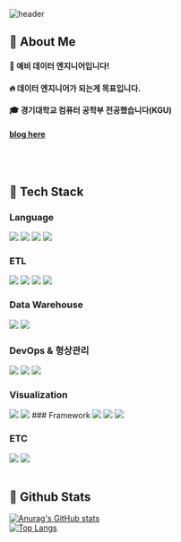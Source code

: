 <div>
  
  <!--Header-->
  ![header](https://capsule-render.vercel.app/api?type=waving&color=gradient&height=300&section=header&text=Good%20to%20see%20you%20%F0%9F%A4%97)
  
</div>
<div>
  <!--Body-->
  
  ## 👀 About Me
  #### :raising_hand: 예비 데이터 엔지니어입니다!<br/>
  #### :fire: 데이터 엔지니어가 되는게 목표입니다.<br/>
  #### :mortar_board: 경기대학교 컴퓨터 공학부 전공했습니다(KGU)
  #### [blog here](https://publish.obsidian.md/semper-luceat)
  <br/>
  <br/>
  
  ## 🧱 Tech Stack
  ### Language
  <!--Python-->
  <img src="https://img.shields.io/badge/Python-3776AB?style=flat-square&logo=Python&logoColor=white"/>
  <!--JavaScript-->
  <img src="https://img.shields.io/badge/JavaScript-F7DF1E?style=flat-square&logo=JavaScript&logoColor=white"/>
  <!--HTML5-->
  <img src="https://img.shields.io/badge/HTML5-E34F26?style=flat-square&logo=HTML5&logoColor=white"/>
  <!--CSS-->
  <img src="https://img.shields.io/badge/CSS3-1572B6?style=flat-square&logo=CSS3&logoColor=white"/>
  <br/>

  ### ETL
  <!--Airflow-->
  <img src="https://img.shields.io/badge/apacheairflow-017CEE?style=flat-square&logo=apacheairflow&logoColor=white"/>
  <!--Spark-->
  <img src="https://img.shields.io/badge/apachespark-E25A1C?style=flat-square&logo=apachespark&logoColor=white"/>
  <!--DBT-->
  <img src="https://img.shields.io/badge/dbt-FF694B?style=flat-square&logo=dbt&logoColor=white"/>
  <!--Kafka-->
  <img src="https://img.shields.io/badge/apachekafka-231F20?style=flat-square&logo=apachekafka&logoColor=white"/>
  
  ### Data Warehouse
  <!--Redshift-->
  <img src="https://img.shields.io/badge/amazonredshift-8C4FFF?style=flat-square&logo=amazonredshift&logoColor=white"/>
  <!--Snowflake-->
  <img src="https://img.shields.io/badge/snowflake-29B5E8?style=flat-square&logo=snowflake&logoColor=white"/>
  <br/>

  ### DevOps & 형상관리
  <!--Docker--!>
  <img src="https://img.shields.io/badge/docker-2496ED?style=flat-square&logo=docker&logoColor=white"/>
  <!--gitActions-->
  <img src="https://img.shields.io/badge/githubactions-2088FF?style=flat-square&logo=githubactions&logoColor=white"/>
  <!--Github-->
  <img src="https://img.shields.io/badge/github-FC6D26?style=flat-square&logo=github&logoColor=white"/>

  ### Visualization
  <!--Superset-->
  <img src="https://img.shields.io/badge/apachesuperset-20A6C9?style=flat-square&logo=apachesuperset&logoColor=white"/>
  <!--streamlit-->
  <img src="https://img.shields.io/badge/streamlit-FF4B4B?style=flat-square&logo=streamlit&logoColor=white"/>
  ### Framework
  <!--fastapi-->
  <img src="https://img.shields.io/badge/fastapi-FF282D?style=flat-square&logo=fastapi&logoColor=white"/>
  <!--React-->
  <img src="https://img.shields.io/badge/django-092E20?style=flat-square&logo=django&logoColor=white&Color=white"/>
  <!--SpringBoot-->
  <img src="https://img.shields.io/badge/springboot-6DB33F?style=flat-square&logo=springboot&logoColor=white&Color=white"/>
  <br/>
  
  ### ETC
  <!--Amazon AWS-->
  <img src="https://img.shields.io/badge/Amazon AWS-232F3E?style=flat-square&logo=Amazon AWS&logoColor=white"/>
  <!--Slack-->
  <img src="https://img.shields.io/badge/Slack-4A154B?style=flat-square&logo=Slack&logoColor=white"/>
  <br/>
  <br/>
  
  ## 🤔 Github Stats
  [![Anurag's GitHub stats](https://github-readme-stats.vercel.app/api?username=Gyoung-0&show_icons=true&theme=radical)](https://github.com/anuraghazra/github-readme-stats)
  <br/>
  [![Top Langs](https://github-readme-stats.vercel.app/api/top-langs/?username=Gyoung-0&show_icons=true&theme=radical)](https://github.com/anuraghazra/github-readme-stats)
  
</div>

<!--
**Jiyu-Kim/Jiyu-Kim** is a ✨ _special_ ✨ repository because its `README.md` (this file) appears on your GitHub profile.

Here are some ideas to get you started:
- Hi there 👋
- 🔭 I’m currently working on ...
- 🌱 I’m currently learning ...
- 👯 I’m looking to collaborate on ...
- 🤔 I’m looking for help with ...
- 💬 Ask me about ...
- 📫 How to reach me: ...
- 😄 Pronouns: ...
- ⚡ Fun fact: ...
-->
